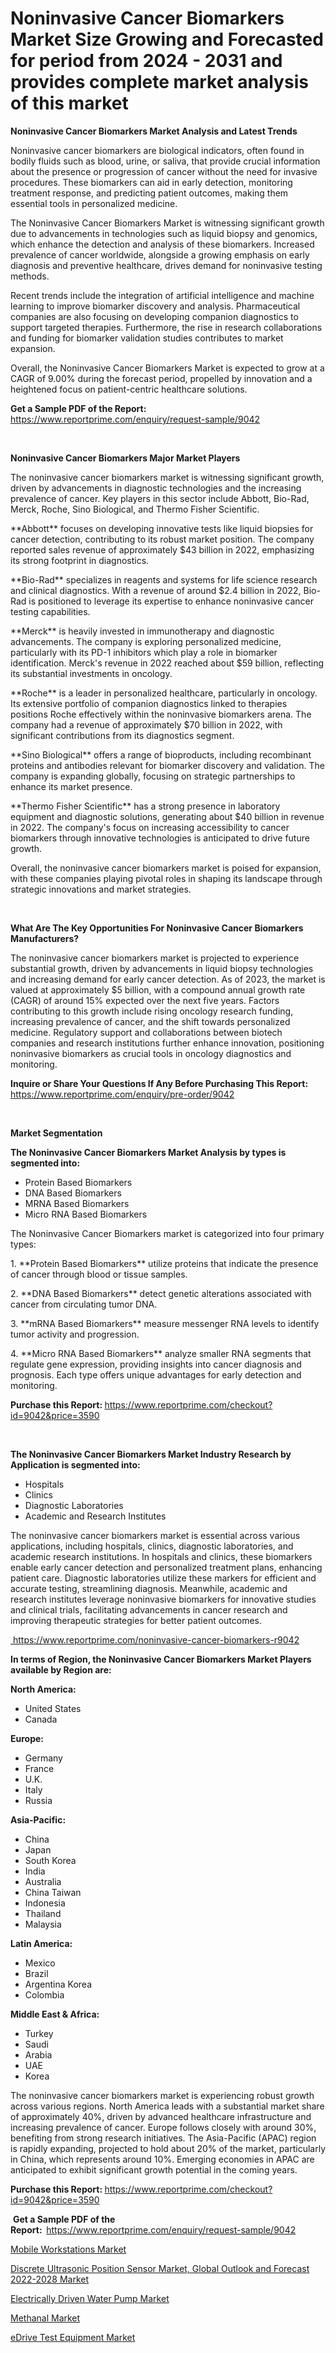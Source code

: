 <p><h1>Noninvasive Cancer Biomarkers Market Size Growing and Forecasted for period from 2024 - 2031 and provides complete market analysis of this market</h1></p><p><strong>Noninvasive Cancer Biomarkers Market Analysis and Latest Trends</strong></p>
<p><p>Noninvasive cancer biomarkers are biological indicators, often found in bodily fluids such as blood, urine, or saliva, that provide crucial information about the presence or progression of cancer without the need for invasive procedures. These biomarkers can aid in early detection, monitoring treatment response, and predicting patient outcomes, making them essential tools in personalized medicine. </p><p>The Noninvasive Cancer Biomarkers Market is witnessing significant growth due to advancements in technologies such as liquid biopsy and genomics, which enhance the detection and analysis of these biomarkers. Increased prevalence of cancer worldwide, alongside a growing emphasis on early diagnosis and preventive healthcare, drives demand for noninvasive testing methods. </p><p>Recent trends include the integration of artificial intelligence and machine learning to improve biomarker discovery and analysis. Pharmaceutical companies are also focusing on developing companion diagnostics to support targeted therapies. Furthermore, the rise in research collaborations and funding for biomarker validation studies contributes to market expansion. </p><p>Overall, the Noninvasive Cancer Biomarkers Market is expected to grow at a CAGR of 9.00% during the forecast period, propelled by innovation and a heightened focus on patient-centric healthcare solutions.</p></p>
<p><strong>Get a Sample PDF of the Report:&nbsp;</strong> <a href="https://www.reportprime.com/enquiry/request-sample/9042">https://www.reportprime.com/enquiry/request-sample/9042</a></p>
<p>&nbsp;</p>
<p><strong>Noninvasive Cancer Biomarkers Major Market Players</strong></p>
<p><p>The noninvasive cancer biomarkers market is witnessing significant growth, driven by advancements in diagnostic technologies and the increasing prevalence of cancer. Key players in this sector include Abbott, Bio-Rad, Merck, Roche, Sino Biological, and Thermo Fisher Scientific.</p><p>**Abbott** focuses on developing innovative tests like liquid biopsies for cancer detection, contributing to its robust market position. The company reported sales revenue of approximately $43 billion in 2022, emphasizing its strong footprint in diagnostics.</p><p>**Bio-Rad** specializes in reagents and systems for life science research and clinical diagnostics. With a revenue of around $2.4 billion in 2022, Bio-Rad is positioned to leverage its expertise to enhance noninvasive cancer testing capabilities.</p><p>**Merck** is heavily invested in immunotherapy and diagnostic advancements. The company is exploring personalized medicine, particularly with its PD-1 inhibitors which play a role in biomarker identification. Merck's revenue in 2022 reached about $59 billion, reflecting its substantial investments in oncology.</p><p>**Roche** is a leader in personalized healthcare, particularly in oncology. Its extensive portfolio of companion diagnostics linked to therapies positions Roche effectively within the noninvasive biomarkers arena. The company had a revenue of approximately $70 billion in 2022, with significant contributions from its diagnostics segment.</p><p>**Sino Biological** offers a range of bioproducts, including recombinant proteins and antibodies relevant for biomarker discovery and validation. The company is expanding globally, focusing on strategic partnerships to enhance its market presence.</p><p>**Thermo Fisher Scientific** has a strong presence in laboratory equipment and diagnostic solutions, generating about $40 billion in revenue in 2022. The company's focus on increasing accessibility to cancer biomarkers through innovative technologies is anticipated to drive future growth.</p><p>Overall, the noninvasive cancer biomarkers market is poised for expansion, with these companies playing pivotal roles in shaping its landscape through strategic innovations and market strategies.</p></p>
<p>&nbsp;</p>
<p><strong>What Are The Key Opportunities For Noninvasive Cancer Biomarkers Manufacturers?</strong></p>
<p><p>The noninvasive cancer biomarkers market is projected to experience substantial growth, driven by advancements in liquid biopsy technologies and increasing demand for early cancer detection. As of 2023, the market is valued at approximately $5 billion, with a compound annual growth rate (CAGR) of around 15% expected over the next five years. Factors contributing to this growth include rising oncology research funding, increasing prevalence of cancer, and the shift towards personalized medicine. Regulatory support and collaborations between biotech companies and research institutions further enhance innovation, positioning noninvasive biomarkers as crucial tools in oncology diagnostics and monitoring.</p></p>
<p><strong>Inquire or Share Your Questions If Any Before Purchasing This Report:</strong> <a href="https://www.reportprime.com/enquiry/pre-order/9042">https://www.reportprime.com/enquiry/pre-order/9042</a></p>
<p>&nbsp;</p>
<p><strong>Market Segmentation</strong></p>
<p><strong>The Noninvasive Cancer Biomarkers Market Analysis by types is segmented into:</strong></p>
<p><ul><li>Protein Based Biomarkers</li><li>DNA Based Biomarkers</li><li>MRNA Based Biomarkers</li><li>Micro RNA Based Biomarkers</li></ul></p>
<p><p>The Noninvasive Cancer Biomarkers market is categorized into four primary types: </p><p>1. **Protein Based Biomarkers** utilize proteins that indicate the presence of cancer through blood or tissue samples.</p><p>2. **DNA Based Biomarkers** detect genetic alterations associated with cancer from circulating tumor DNA.</p><p>3. **mRNA Based Biomarkers** measure messenger RNA levels to identify tumor activity and progression.</p><p>4. **Micro RNA Based Biomarkers** analyze smaller RNA segments that regulate gene expression, providing insights into cancer diagnosis and prognosis. Each type offers unique advantages for early detection and monitoring.</p></p>
<p><strong>Purchase this Report:&nbsp;</strong><a href="https://www.reportprime.com/checkout?id=9042&price=3590">https://www.reportprime.com/checkout?id=9042&price=3590</a></p>
<p>&nbsp;</p>
<p><strong>The Noninvasive Cancer Biomarkers Market Industry Research by Application is segmented into:</strong></p>
<p><ul><li>Hospitals</li><li>Clinics</li><li>Diagnostic Laboratories</li><li>Academic and Research Institutes</li></ul></p>
<p><p>The noninvasive cancer biomarkers market is essential across various applications, including hospitals, clinics, diagnostic laboratories, and academic research institutions. In hospitals and clinics, these biomarkers enable early cancer detection and personalized treatment plans, enhancing patient care. Diagnostic laboratories utilize these markers for efficient and accurate testing, streamlining diagnosis. Meanwhile, academic and research institutes leverage noninvasive biomarkers for innovative studies and clinical trials, facilitating advancements in cancer research and improving therapeutic strategies for better patient outcomes.</p></p>
<p><a href="https://www.reportprime.com/noninvasive-cancer-biomarkers-r9042">&nbsp;https://www.reportprime.com/noninvasive-cancer-biomarkers-r9042</a></p>
<p><strong>In terms of Region, the Noninvasive Cancer Biomarkers Market Players available by Region are:</strong></p>
<p>
    <p> <strong> North America: </strong>
        <ul>
            <li>United States</li>
            <li>Canada</li>
        </ul>
        </p> 
    <p> <strong> Europe: </strong>
        <ul>
            <li>Germany</li>
            <li>France</li>
            <li>U.K.</li>
            <li>Italy</li>
            <li>Russia</li>
        </ul>
        </p> 
    <p> <strong> Asia-Pacific: </strong>
        <ul>
            <li>China</li>
            <li>Japan</li>
            <li>South Korea</li>
            <li>India</li>
            <li>Australia</li>
            <li>China Taiwan</li>
            <li>Indonesia</li>
            <li>Thailand</li>
            <li>Malaysia</li>
        </ul>
        </p> 
    <p> <strong> Latin America: </strong>
        <ul>
            <li>Mexico</li>
            <li>Brazil</li>
            <li>Argentina Korea</li>
            <li>Colombia</li>
        </ul>
        </p> 
    <p> <strong> Middle East & Africa: </strong>
        <ul>
            <li>Turkey</li>
            <li>Saudi</li>
            <li>Arabia</li>
            <li>UAE</li>
            <li>Korea</li>
        </ul>
    </p>
    </p>
<p><p>The noninvasive cancer biomarkers market is experiencing robust growth across various regions. North America leads with a substantial market share of approximately 40%, driven by advanced healthcare infrastructure and increasing prevalence of cancer. Europe follows closely with around 30%, benefiting from strong research initiatives. The Asia-Pacific (APAC) region is rapidly expanding, projected to hold about 20% of the market, particularly in China, which represents around 10%. Emerging economies in APAC are anticipated to exhibit significant growth potential in the coming years.</p></p>
<p><strong>Purchase this Report: </strong><a href="https://www.reportprime.com/checkout?id=9042&price=3590">https://www.reportprime.com/checkout?id=9042&price=3590</a></p>
<p>&nbsp;<strong>Get a Sample PDF of the Report:&nbsp;&nbsp;</strong><a href="https://www.reportprime.com/enquiry/request-sample/9042">https://www.reportprime.com/enquiry/request-sample/9042</a></p>
<p><strong></strong></p>
<p><p><a href="https://www.linkedin.com/pulse/mobile-workstations-market-forecasts-trends-impact-analysis-xg22f?trackingId=wn0Z34w8QwKO5WdFmg4XwQ%3D%3D">Mobile Workstations Market</a></p><p><a href="https://medium.com/@menrave8_9782/this-report-on-discrete-ultrasonic-position-sensor-market-global-outlook-and-forecast-2022-2028-636529ebf08b">Discrete Ultrasonic Position Sensor Market, Global Outlook and Forecast 2022-2028 Market</a></p><p><a href="https://issuu.com/reportprime-2/docs/electrically-driven-water-pump-mark_42451d4041ec4e">Electrically Driven Water Pump Market</a></p><p><a href="https://www.linkedin.com/pulse/methanal-market-size-growth-trends-industry-analysis-type-application-snhfc?trackingId=XChkaQM1S9W1CQ2dhWJrmA%3D%3D">Methanal Market</a></p><p><a href="https://issuu.com/reportprime-2/docs/edrive-test-equipment-market-size-2_77c5376f2f0c86">eDrive Test Equipment Market</a></p></p>